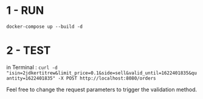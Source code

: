 # 1 - RUN 
`docker-compose up --build -d`

# 2 - TEST
in Terminal :
`curl -d "isin=2jdkertitrew&limit_price=0.1&side=sell&valid_until=1622401835&quantity=1622401835" -X POST http://localhost:8080/orders`

Feel free to change the request parameters to trigger the validation method.